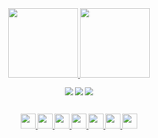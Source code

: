 <div align="center">
    <a href="https://github.com/pedroaurelli">
    <img height="140em" src="https://github-readme-stats.vercel.app/api?username=pedroaurelli&show_icons=true&theme=algolia&include_all_commits=true&count_private=true"/>
    <img height="140em" src="https://github-readme-stats.vercel.app/api/top-langs/?username=pedroaurelli&hide=html&theme=algolia&layout=compact&hide=java"/>
 </div><br>
 
              
<div align="center"> 
  <a href="https://www.instagram.com/pedroaurelli/" target="_blank"><img src="https://img.shields.io/badge/-Instagram-%23E4405F?style=for-the-badge&logo=instagram&logoColor=white"></a>
 <a href="https://www.linkedin.com/in/pedro-aureliano/" target="_blank"><img src="https://img.shields.io/badge/-LinkedIn-%230077B5?style=for-the-badge&logo=linkedin&logoColor=white" target="_blank"></a> 
  <a href = "mailto:pedroaureliano.contato@gmail.com" target="_blank"><img src="https://img.shields.io/badge/-Gmail-%23333?style=for-the-badge&logo=gmail&logoColor=white"></a>
</div><br>
   
 </div><br>

 <div align="center">
  <a href="https://github.com/pedroaurelli">
   <img height="30px" src="https://cdn.jsdelivr.net/gh/devicons/devicon/icons/react/react-original.svg" />
   <img height="30px" src="https://cdn.jsdelivr.net/gh/devicons/devicon/icons/nodejs/nodejs-original.svg" />
    <img height="30px" src="https://cdn.jsdelivr.net/gh/devicons/devicon/icons/csharp/csharp-original.svg" />     
   <img height="30px" src="https://cdn.jsdelivr.net/gh/devicons/devicon/icons/typescript/typescript-original.svg" />
   <img height="30px" src="https://cdn.jsdelivr.net/gh/devicons/devicon/icons/javascript/javascript-original.svg" />
   <img height="30px" src="https://cdn.jsdelivr.net/gh/devicons/devicon/icons/mysql/mysql-original.svg" />
   <img height="30px" src="https://cdn.jsdelivr.net/gh/devicons/devicon/icons/git/git-original.svg" />
   </a>
 
 </div>
